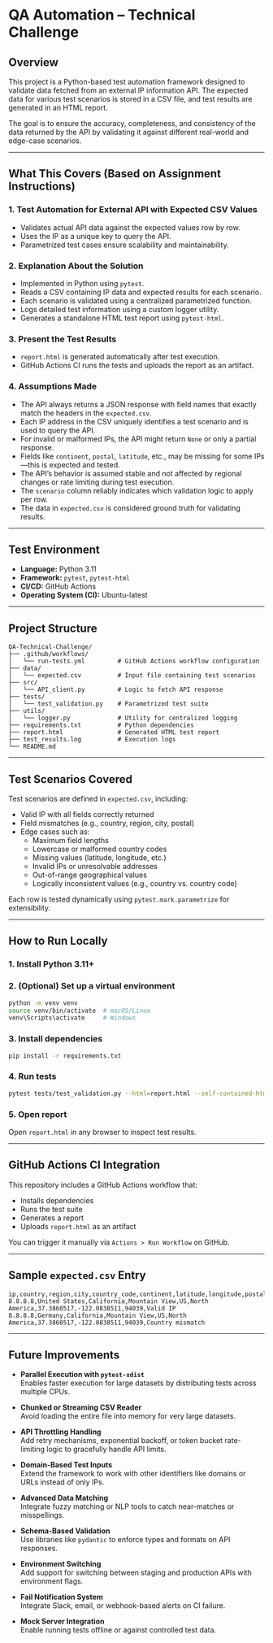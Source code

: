 
# QA Automation – Technical Challenge

## Overview
This project is a Python-based test automation framework designed to validate data fetched from an external IP information API. The expected data for various test scenarios is stored in a CSV file, and test results are generated in an HTML report.

The goal is to ensure the accuracy, completeness, and consistency of the data returned by the API by validating it against different real-world and edge-case scenarios.

---

## What This Covers (Based on Assignment Instructions)

### 1. Test Automation for External API with Expected CSV Values
- Validates actual API data against the expected values row by row.
- Uses the IP as a unique key to query the API.
- Parametrized test cases ensure scalability and maintainability.

### 2. Explanation About the Solution
- Implemented in Python using `pytest`.
- Reads a CSV containing IP data and expected results for each scenario.
- Each scenario is validated using a centralized parametrized function.
- Logs detailed test information using a custom logger utility.
- Generates a standalone HTML test report using `pytest-html`.

### 3. Present the Test Results
- `report.html` is generated automatically after test execution.
- GitHub Actions CI runs the tests and uploads the report as an artifact.

### 4. Assumptions Made
- The API always returns a JSON response with field names that exactly match the headers in the `expected.csv`.
- Each IP address in the CSV uniquely identifies a test scenario and is used to query the API.
- For invalid or malformed IPs, the API might return `None` or only a partial response.
- Fields like `continent`, `postal`, `latitude`, etc., may be missing for some IPs—this is expected and tested.
- The API’s behavior is assumed stable and not affected by regional changes or rate limiting during test execution.
- The `scenario` column reliably indicates which validation logic to apply per row.
- The data in `expected.csv` is considered ground truth for validating results.

---

## Test Environment
- **Language:** Python 3.11
- **Framework:** `pytest`, `pytest-html`
- **CI/CD:** GitHub Actions
- **Operating System (CI):** Ubuntu-latest

---

## Project Structure
```
QA-Technical-Challenge/
├── .github/workflows/
│   └── run-tests.yml         # GitHub Actions workflow configuration
├── data/
│   └── expected.csv          # Input file containing test scenarios
├── src/
│   └── API_client.py         # Logic to fetch API response
├── tests/
│   └── test_validation.py    # Parametrized test suite
├── utils/
│   └── logger.py             # Utility for centralized logging
├── requirements.txt          # Python dependencies
├── report.html               # Generated HTML test report
├── test_results.log          # Execution logs
└── README.md
```

---

## Test Scenarios Covered
Test scenarios are defined in `expected.csv`, including:

- Valid IP with all fields correctly returned
- Field mismatches (e.g., country, region, city, postal)
- Edge cases such as:
  - Maximum field lengths
  - Lowercase or malformed country codes
  - Missing values (latitude, longitude, etc.)
  - Invalid IPs or unresolvable addresses
  - Out-of-range geographical values
  - Logically inconsistent values (e.g., country vs. country code)

Each row is tested dynamically using `pytest.mark.parametrize` for extensibility.

---

## How to Run Locally

### 1. Install Python 3.11+

### 2. (Optional) Set up a virtual environment
```bash
python -m venv venv
source venv/bin/activate  # macOS/Linux
venv\Scripts\activate     # Windows
```

### 3. Install dependencies
```bash
pip install -r requirements.txt
```

### 4. Run tests
```bash
pytest tests/test_validation.py --html=report.html --self-contained-html -v
```

### 5. Open report
Open `report.html` in any browser to inspect test results.

---

## GitHub Actions CI Integration
This repository includes a GitHub Actions workflow that:
- Installs dependencies
- Runs the test suite
- Generates a report
- Uploads `report.html` as an artifact

You can trigger it manually via `Actions > Run Workflow` on GitHub.

---

## Sample `expected.csv` Entry
```csv
ip,country,region,city,country_code,continent,latitude,longitude,postal,scenario
8.8.8.8,United States,California,Mountain View,US,North America,37.3860517,-122.0838511,94039,Valid IP
8.8.8.8,Germany,California,Mountain View,US,North America,37.3860517,-122.0838511,94039,Country mismatch
```

---

## Future Improvements

- **Parallel Execution with `pytest-xdist`**  
  Enables faster execution for large datasets by distributing tests across multiple CPUs.

- **Chunked or Streaming CSV Reader**  
  Avoid loading the entire file into memory for very large datasets.

- **API Throttling Handling**  
  Add retry mechanisms, exponential backoff, or token bucket rate-limiting logic to gracefully handle API limits.

- **Domain-Based Test Inputs**  
  Extend the framework to work with other identifiers like domains or URLs instead of only IPs.

- **Advanced Data Matching**  
  Integrate fuzzy matching or NLP tools to catch near-matches or misspellings.

- **Schema-Based Validation**  
  Use libraries like `pydantic` to enforce types and formats on API responses.

- **Environment Switching**  
  Add support for switching between staging and production APIs with environment flags.

- **Fail Notification System**  
  Integrate Slack, email, or webhook-based alerts on CI failure.

- **Mock Server Integration**  
  Enable running tests offline or against controlled test data.

